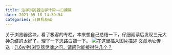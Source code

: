 ```yaml
---
title: 边学浏览器边学计网——白嫖篇
date: 2021-05-18 14:39:54
categories: 计算机基础
---
```

关于浏览器这块，看了极客的专栏，本来想自己总结一下，仔细阅读后发现三元大神总结的太好了，理了一下思路白嫖一下。
![在这里插入图片描述](https://img-blog.csdnimg.cn/20210518143619627.png?x-oss-process=image/watermark,type_ZmFuZ3poZW5naGVpdGk,shadow_10,text_aHR0cHM6Ly9ibG9nLmNzZG4ubmV0L3dlaXhpbl80Mzk1MDE0Mg==,size_16,color_FFFFFF,t_70)
文章地址传送：[(1.6w字)浏览器灵魂之问，请问你能接得住几个？](https://juejin.cn/post/6844904021308735502#heading-46)